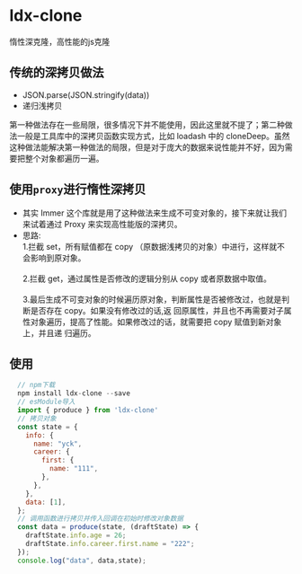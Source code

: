 # ldx-clone
惰性深克隆，高性能的js克隆

## 传统的深拷贝做法
- JSON.parse(JSON.stringify(data)) 
- 递归浅拷贝 

第一种做法存在一些局限，很多情况下并不能使用，因此这里就不提了；第二种做法一般是工具库中的深拷贝函数实现方式，比如 loadash 中的 cloneDeep。虽然这种做法能解决第一种做法的局限，但是对于庞大的数据来说性能并不好，因为需要把整个对象都遍历一遍。 

## 使用`proxy`进行惰性深拷贝
- 其实 Immer 这个库就是用了这种做法来生成不可变对象的，接下来就让我们来试着通过 Proxy 来实现高性能版的深拷贝。 
- 思路:    
    1.拦截 set，所有赋值都在 copy （原数据浅拷贝的对象）中进行，这样就不会影响到原对象。<br/>    
    2.拦截 get，通过属性是否修改的逻辑分别从 copy 或者原数据中取值。<br/>       
    3.最后生成不可变对象的时候遍历原对象，判断属性是否被修改过，也就是判断是否存在 copy。如果没有修改过的话,返
      回原属性，并且也不再需要对子属性对象遍历，提高了性能。如果修改过的话，就需要把 copy 赋值到新对象上，并且递
      归遍历。<br/>       
 
## 使用
```javascript
  // npm下载
  npm install ldx-clone --save
  // esModule导入
  import { produce } from 'ldx-clone'
  // 拷贝对象
  const state = {
    info: {
      name: "yck",
      career: {
        first: {
          name: "111",
        },
      },
    },
    data: [1],
  };
  // 调用函数进行拷贝并传入回调在初始时修改对象数据
  const data = produce(state, (draftState) => {
    draftState.info.age = 26;
    draftState.info.career.first.name = "222";
  });
  console.log("data", data,state);
```